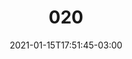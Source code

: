 ---
title: "020"
date: 2021-01-15T17:51:45-03:00
draft: false
autorias: ["Luiz Jales"]
plataformas: ["Processing"]
descricao: "Imprime uma memória sobreposta dada pela trajetória de quatro elipses simétricas"
autorias_url: ["https://luizjal.es"]
url: "/formas/020"
---